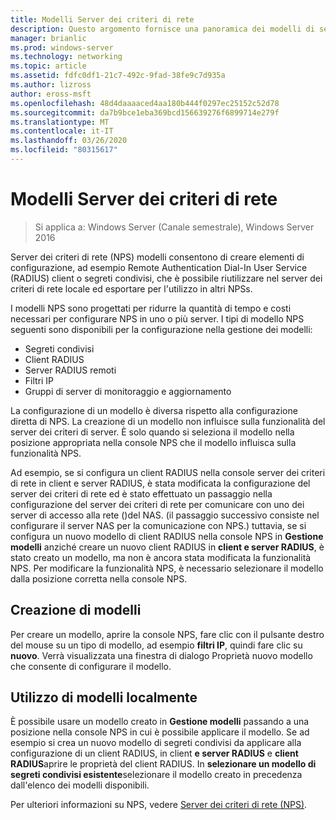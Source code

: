 ```yaml
---
title: Modelli Server dei criteri di rete
description: Questo argomento fornisce una panoramica dei modelli di server dei criteri di rete in Windows Server 2016.
manager: brianlic
ms.prod: windows-server
ms.technology: networking
ms.topic: article
ms.assetid: fdfc0df1-21c7-492c-9fad-38fe9c7d935a
ms.author: lizross
author: eross-msft
ms.openlocfilehash: 48d4daaaaced4aa180b444f0297ec25152c52d78
ms.sourcegitcommit: da7b9bce1eba369bcd156639276f6899714e279f
ms.translationtype: MT
ms.contentlocale: it-IT
ms.lasthandoff: 03/26/2020
ms.locfileid: "80315617"
---
```

# <a name="nps-templates"></a>Modelli Server dei criteri di rete

>Si applica a: Windows Server (Canale semestrale), Windows Server 2016

Server dei criteri di rete \(NPS\) modelli consentono di creare elementi di configurazione, ad esempio Remote Authentication Dial-In User Service \(RADIUS\) client o segreti condivisi, che è possibile riutilizzare nel server dei criteri di rete locale ed esportare per l'utilizzo in altri NPSs.

I modelli NPS sono progettati per ridurre la quantità di tempo e costi necessari per configurare NPS in uno o più server. I tipi di modello NPS seguenti sono disponibili per la configurazione nella gestione dei modelli:

- Segreti condivisi
- Client RADIUS
- Server RADIUS remoti
- Filtri IP
- Gruppi di server di monitoraggio e aggiornamento

La configurazione di un modello è diversa rispetto alla configurazione diretta di NPS. La creazione di un modello non influisce sulla funzionalità del server dei criteri di server. È solo quando si seleziona il modello nella posizione appropriata nella console NPS che il modello influisca sulla funzionalità NPS. 

Ad esempio, se si configura un client RADIUS nella console server dei criteri di rete in client e server RADIUS, è stata modificata la configurazione del server dei criteri di rete ed è stato effettuato un passaggio nella configurazione del server dei criteri di rete per comunicare con uno dei server di accesso alla rete \(\)del NAS. \(il passaggio successivo consiste nel configurare il server NAS per la comunicazione con NPS.\) tuttavia, se si configura un nuovo modello di client RADIUS nella console NPS in **Gestione modelli** anziché creare un nuovo client RADIUS in **client e server RADIUS**, è stato creato un modello, ma non è ancora stata modificata la funzionalità NPS. Per modificare la funzionalità NPS, è necessario selezionare il modello dalla posizione corretta nella console NPS.

## <a name="creating-templates"></a>Creazione di modelli

Per creare un modello, aprire la console NPS, fare clic con il pulsante destro del mouse su un tipo di modello, ad esempio **filtri IP**, quindi fare clic su **nuovo**. Verrà visualizzata una finestra di dialogo Proprietà nuovo modello che consente di configurare il modello.

## <a name="using-templates-locally"></a>Utilizzo di modelli localmente

È possibile usare un modello creato in **Gestione modelli** passando a una posizione nella console NPS in cui è possibile applicare il modello. Se ad esempio si crea un nuovo modello di segreti condivisi da applicare alla configurazione di un client RADIUS, in client **e server RADIUS** e **client RADIUS**aprire le proprietà del client RADIUS. In **selezionare un modello di segreti condivisi esistente**selezionare il modello creato in precedenza dall'elenco dei modelli disponibili.

Per ulteriori informazioni su NPS, vedere [Server dei criteri di rete (NPS)](nps-top.md).
